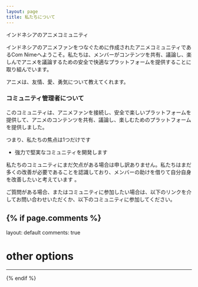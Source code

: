 ```yaml
---
layout: page
title: 私たちについて
---
```


インドネシアのアニメコミュニティ
<p>
インドネシアのアニメファンをつなぐために作成されたアニメコミュニティであるCom Nimeへようこそ。私たちは、メンバーがコンテンツを共有、議論し、楽しんでアニメを議論するための安全で快適なプラットフォームを提供することに取り組んでいます。
<p>
アニメは、友情、愛、勇気について教えてくれます。

<p>

<h3> コミュニティ管理者について </h3>  

<p>

このコミュニティは、アニメファンを接続し、安全で楽しいプラットフォームを提供して、アニメのコンテンツを共有、議論し、楽しむためのプラットフォームを提供しました。

つまり、私たちの焦点は1つだけです
 - 強力で堅実なコミュニティを開発します

私たちのコミュニティにまだ欠点がある場合は申し訳ありません。私たちはまだ多くの改善が必要であることを認識しており、メンバーの助けを借りて自分自身を改善したいと考えています 。
<p> 

ご質問がある場合、またはコミュニティに参加したい場合は、以下のリンクを介してお問い合わせいただくか、以下のコミュニティに参加してください。

<p> 

{% if page.comments %}
---
layout: default
comments: true
# other options
---
{% endif %}

